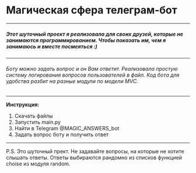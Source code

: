 # Магическая сфера телеграм-бот
----
##### Этот шуточный проект я реализовала для своих друзей, которые не занимаются программированием. Чтобы показать им, чем я занимаюсь и вместе посмеяться :)
----
###### Боту можно задать вопрос и он Вам ответит. Реализовала простую систему логирования вопросов пользователей в файл. Код бота для удобства разбит на разные модули по модели MVC.
----
**Инструкция:**
1) Скачать файлы
2) Запустить main.py
3) Найти в Telegram @MAGIC_ANSWERS_bot
4) Задать вопрос боту и получить ответ
-----
P.S. Это шуточный прект. Не задавайте вопросы, на которые не хотите слышать ответы. Ответы выбираются рандомно из списков функцией choise из модуля random.
